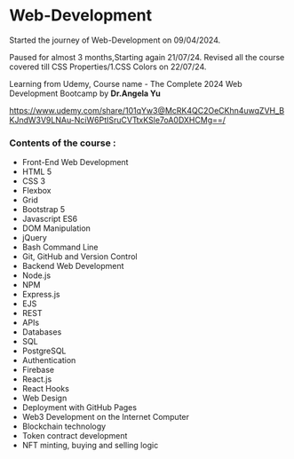 # Web-Development

Started the journey of Web-Development on 09/04/2024.


Paused for almost 3 months,Starting again 21/07/24.
Revised all the course covered till CSS Properties/1.CSS Colors on 22/07/24.


Learning from Udemy,
Course name - The Complete 2024 Web Development Bootcamp by <b>Dr.Angela Yu</b>

https://www.udemy.com/share/101qYw3@McRK4QC2OeCKhn4uwqZVH_BKJndW3V9LNAu-NciW6PtISruCVTtxKSle7oA0DXHCMg==/

<h3>Contents of the course :</h3>
<ul>
<li>Front-End Web Development</li>
<li>HTML 5</li>
<li>CSS 3</li>
<li>Flexbox</li>
<li>Grid</li>
<li>Bootstrap 5</li>
<li>Javascript ES6</li>
<li>DOM Manipulation</li>
<li>jQuery</li>
<li>Bash Command Line</li>
<li>Git, GitHub and Version Control</li>
<li>Backend Web Development</li>
<li>Node.js</li>
<li>NPM</li>
<li>Express.js</li>
<li>EJS</li>
<li>REST</li>
<li>APIs</li>
<li>Databases</li>
<li>SQL</li>
<li>PostgreSQL</li>
<li>Authentication</li>
<li>Firebase</li>
<li>React.js</li>
<li>React Hooks</li>
<li>Web Design</li>
<li>Deployment with GitHub Pages</li>
<li>Web3 Development on the Internet Computer</li>
<li>Blockchain technology</li>
<li>Token contract development</li>
<li>NFT minting, buying and selling logic</li>
</ul>
